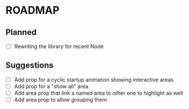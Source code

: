 # ROADMAP

## Planned
- [ ] Rewriting the library for recent Node

## Suggestions
- [ ] Add prop for a cyclic startup animation showing interactive areas
- [ ] Add prop for a "show all" area
- [ ] Add area prop that link a named area to other one to highlight as well
- [ ] Add area prop to allow grouping them
